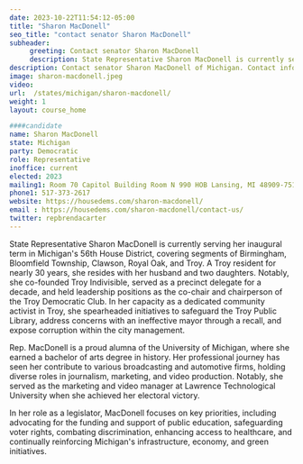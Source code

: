 ```yaml
---
date: 2023-10-22T11:54:12-05:00
title: "Sharon MacDonell"
seo_title: "contact senator Sharon MacDonell"
subheader:
     greeting: Contact senator Sharon MacDonell
     description: State Representative Sharon MacDonell is currently serving her inaugural term in Michigan's 56th House District, covering segments of Birmingham, Bloomfield Township, Clawson, Royal Oak, and Troy.
description: Contact senator Sharon MacDonell of Michigan. Contact information for Sharon MacDonell includes email address, phone number, and mailing address.
image: sharon-macdonell.jpeg
video:
url:  /states/michigan/sharon-macdonell/
weight: 1
layout: course_home

####candidate
name: Sharon MacDonell
state: Michigan
party: Democratic
role: Representative
inoffice: current
elected: 2023
mailing1: Room 70 Capitol Building Room N 990 HOB Lansing, MI 48909-7514
phone1: 517-373-2617
website: https://housedems.com/sharon-macdonell/
email : https://housedems.com/sharon-macdonell/contact-us/
twitter: repbrendacarter
---
```


State Representative Sharon MacDonell is currently serving her inaugural term in Michigan's 56th House District, covering segments of Birmingham, Bloomfield Township, Clawson, Royal Oak, and Troy. A Troy resident for nearly 30 years, she resides with her husband and two daughters. Notably, she co-founded Troy Indivisible, served as a precinct delegate for a decade, and held leadership positions as the co-chair and chairperson of the Troy Democratic Club. In her capacity as a dedicated community activist in Troy, she spearheaded initiatives to safeguard the Troy Public Library, address concerns with an ineffective mayor through a recall, and expose corruption within the city management.

Rep. MacDonell is a proud alumna of the University of Michigan, where she earned a bachelor of arts degree in history. Her professional journey has seen her contribute to various broadcasting and automotive firms, holding diverse roles in journalism, marketing, and video production. Notably, she served as the marketing and video manager at Lawrence Technological University when she achieved her electoral victory.

In her role as a legislator, MacDonell focuses on key priorities, including advocating for the funding and support of public education, safeguarding voter rights, combating discrimination, enhancing access to healthcare, and continually reinforcing Michigan's infrastructure, economy, and green initiatives.
